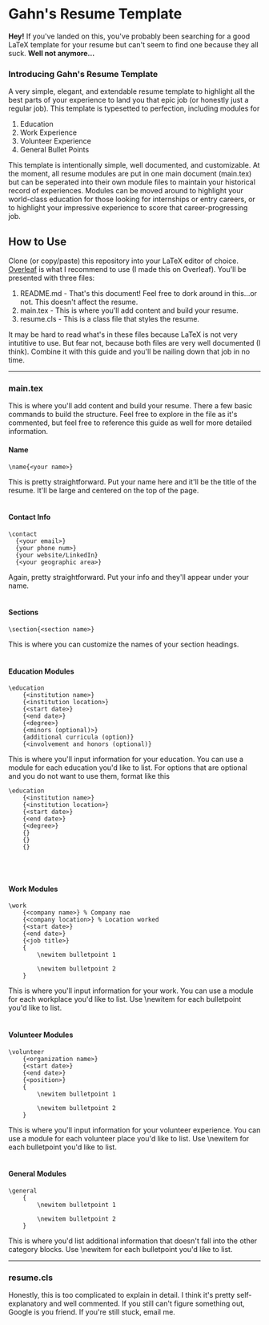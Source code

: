 # Gahn's Resume Template

**Hey!** If you've landed on this, you've probably been searching for a good LaTeX template for your resume but can't seem to find one because they all suck. **Well not anymore...**

### Introducing Gahn's Resume Template
A very simple, elegant, and extendable resume template to highlight all the best parts of your experience to land you that epic job (or honestly just a regular job). This template is typesetted to perfection, including modules for

1. Education
2. Work Experience
3. Volunteer Experience
4. General Bullet Points

This template is intentionally simple, well documented, and customizable. At the moment, all resume modules are put in one main document (main.tex) but can be seperated into their own module files to maintain your historical record of experiences. Modules can be moved around to highlight your world-class education for those looking for internships or entry careers, or to highlight your impressive experience to score that career-progressing job.

## How to Use
Clone (or copy/paste) this repository into your LaTeX editor of choice. [Overleaf](overleaf.com) is what I recommend to use (I made this on Overleaf). You'll be presented with three files:

1. README.md - That's this document! Feel free to dork around in this...or not. This doesn't affect the resume.
2. main.tex - This is where you'll add content and build your resume.
3. resume.cls - This is a class file that styles the resume.

It may be hard to read what's in these files because LaTeX is not very intutitive to use. But fear not, because both files are very well documented (I think). Combine it with this guide and you'll be nailing down that job in no time.

---
### main.tex
This is where you'll add content and build your resume. There a few basic commands to build the structure. Feel free to explore in the file as it's commented, but feel free to reference this guide as well for more detailed information.

#### Name
```
\name{<your name>}
```
This is pretty straightforward. Put your name here and it'll be the title of the resume. It'll be large and centered on the top of the page.
<br>
<br>

#### Contact Info
```
\contact
  {<your email>}
  {your phone num>}
  {your website/LinkedIn}
  {<your geographic area>}
```
Again, pretty straightforward. Put your info and they'll appear under your name.
<br>
<br>

#### Sections
```
\section{<section name>}
```
This is where you can customize the names of your section headings.
<br>
<br>

#### Education Modules
```
\education
    {<institution name>}
    {<institution location>}
    {<start date>}
    {<end date>}
    {<degree>}
    {<minors (optional)>}
    {additional curricula (option)}
    {<involvement and honors (optional)}
```
This is where you'll input information for your education. You can use a module for each education you'd like to list. For options that are optional and you do not want to use them, format like this
```
\education
    {<institution name>}
    {<institution location>}
    {<start date>}
    {<end date>}
    {<degree>}
    {}
    {}
    {}
```
<br>
<br>

#### Work Modules 
```
\work
    {<company name>} % Company nae
    {<company location>} % Location worked
    {<start date>}
    {<end date>}
    {<job title>}
    {
        \newitem bulletpoint 1

        \newitem bulletpoint 2
    }
```
This is where you'll input information for your work. You can use a module for each workplace you'd like to list. Use \newitem for each bulletpoint you'd like to list.
<br>
<br>

#### Volunteer Modules 
```
\volunteer
    {<organization name>}
    {<start date>}
    {<end date>}
    {<position>}
    {
        \newitem bulletpoint 1

        \newitem bulletpoint 2
    }
```
This is where you'll input information for your volunteer experience. You can use a module for each volunteer place you'd like to list. Use \newitem for each bulletpoint you'd like to list.
<br>
<br>

#### General Modules
```
\general
    {
        \newitem bulletpoint 1

        \newitem bulletpoint 2
    }
```
This is where you'd list additional information that doesn't fall into the other category blocks. Use \newitem for each bulletpoint you'd like to list.

---
### resume.cls
Honestly, this is too complicated to explain in detail. I think it's pretty self-explanatory and well commented. If you still can't figure something out, Google is you friend. If you're still stuck, email me.
